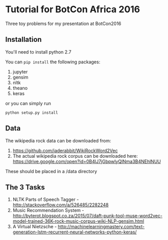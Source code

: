 # Tutorial for BotCon Africa 2016
Three toy problems for my presentation at BotCon2016

## Installation
You'll need to install python 2.7

You can `pip install` the following packages:


1. jupyter
2. gensim
3. nltk
4. theano
5. keras


or you can simply run 

`python setup.py install`

## Data

The wikipedia rock data can be downloaded from:

1. https://github.com/jaderabbit/WikiRockWord2Vec
2. The actual wikipedia rock corpus can be downloaded here: https://drive.google.com/open?id=0B4lJ7jGbpwlyQlNma3B4NEhlNUU

These should be placed in a /data directory

## The 3 Tasks

1. NLTK Parts of Speech Tagger - http://stackoverflow.com/a/526485/2282248
2. Music Recommendation System -  http://byterot.blogspot.co.za/2015/07/daft-punk-tool-muse-word2vec-model-trained-36K-rock-music-corpus-wiki-NLP-gensim.html
3. A Virtual Nietzsche - http://machinelearningmastery.com/text-generation-lstm-recurrent-neural-networks-python-keras/